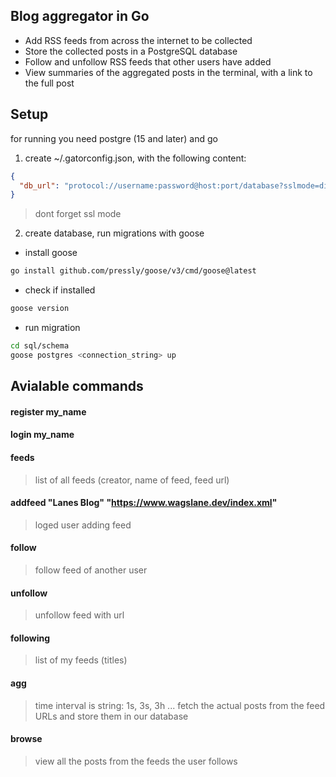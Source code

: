 ## Blog aggregator in Go

- Add RSS feeds from across the internet to be collected
- Store the collected posts in a PostgreSQL database
- Follow and unfollow RSS feeds that other users have added
- View summaries of the aggregated posts in the terminal, with a link to the full post

## Setup 
for running you need postgre (15 and later) and go 

1. create ~/.gatorconfig.json, with the following content:

```json
{
  "db_url": "protocol://username:password@host:port/database?sslmode=disable"
}
```
> dont forget ssl mode

2. create database, run migrations with goose

- install goose
```bash
go install github.com/pressly/goose/v3/cmd/goose@latest

```
- check if installed
```bash
goose version

```
- run migration
```bash
cd sql/schema
goose postgres <connection_string> up
```



## Avialable commands

#### register my_name

#### login my_name

#### feeds
> list of all feeds (creator, name of feed, feed url)
 
#### addfeed "Lanes Blog" "https://www.wagslane.dev/index.xml"
> loged user adding feed

#### follow <feed url>
> follow feed of another user

#### unfollow <feed url>
> unfollow feed with url

#### following
> list of my feeds (titles)

#### agg <time interval>
> time interval is string: 1s, 3s, 3h ...
> fetch the actual posts from the feed URLs and store them in our database

#### browse <number of posts to display>
> view all the posts from the feeds the user follows
